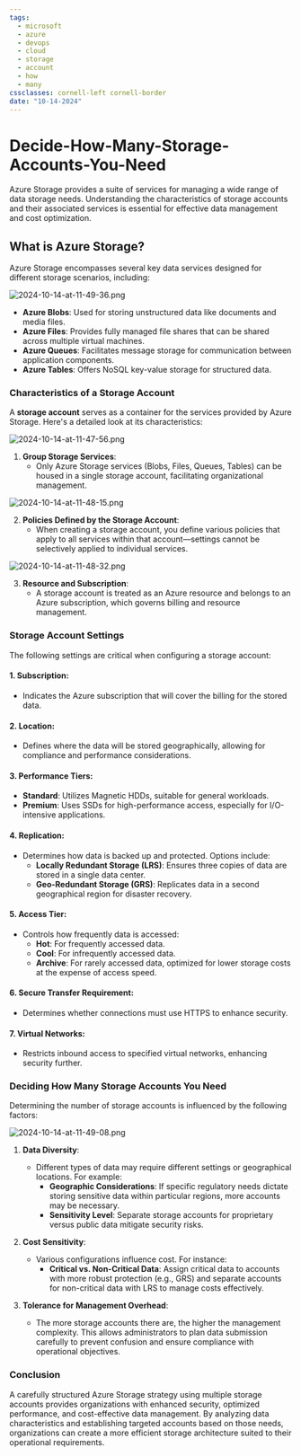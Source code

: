 ```yaml
---
tags:
  - microsoft
  - azure
  - devops
  - cloud
  - storage
  - account
  - how
  - many
cssclasses: cornell-left cornell-border
date: "10-14-2024"
---
```


# Decide-How-Many-Storage-Accounts-You-Need


Azure Storage provides a suite of services for managing a wide range of data storage needs. Understanding the characteristics of storage accounts and their associated services is essential for effective data management and cost optimization.

## What is Azure Storage?

Azure Storage encompasses several key data services designed for different storage scenarios, including:


![2024-10-14-at-11-49-36.png](2024-10-14-at-11-49-36.png)

- **Azure Blobs**: Used for storing unstructured data like documents and media files.
- **Azure Files**: Provides fully managed file shares that can be shared across multiple virtual machines.
- **Azure Queues**: Facilitates message storage for communication between application components.
- **Azure Tables**: Offers NoSQL key-value storage for structured data.

### Characteristics of a Storage Account

A **storage account** serves as a container for the services provided by Azure Storage. Here's a detailed look at its characteristics:


![2024-10-14-at-11-47-56.png](2024-10-14-at-11-47-56.png)

1. **Group Storage Services**:
   - Only Azure Storage services (Blobs, Files, Queues, Tables) can be housed in a single storage account, facilitating organizational management.


![2024-10-14-at-11-48-15.png](2024-10-14-at-11-48-15.png)

2. **Policies Defined by the Storage Account**:
   - When creating a storage account, you define various policies that apply to all services within that account—settings cannot be selectively applied to individual services.


![2024-10-14-at-11-48-32.png](2024-10-14-at-11-48-32.png)

3. **Resource and Subscription**:
   - A storage account is treated as an Azure resource and belongs to an Azure subscription, which governs billing and resource management.

### Storage Account Settings

The following settings are critical when configuring a storage account:

#### 1. **Subscription**:
   - Indicates the Azure subscription that will cover the billing for the stored data.

#### 2. **Location**:
   - Defines where the data will be stored geographically, allowing for compliance and performance considerations.

#### 3. **Performance Tiers**:
   - **Standard**: Utilizes Magnetic HDDs, suitable for general workloads.
   - **Premium**: Uses SSDs for high-performance access, especially for I/O-intensive applications.

#### 4. **Replication**:
   - Determines how data is backed up and protected. Options include:
     - **Locally Redundant Storage (LRS)**: Ensures three copies of data are stored in a single data center.
     - **Geo-Redundant Storage (GRS)**: Replicates data in a second geographical region for disaster recovery.

#### 5. **Access Tier**:
   - Controls how frequently data is accessed:
     - **Hot**: For frequently accessed data.
     - **Cool**: For infrequently accessed data.
     - **Archive**: For rarely accessed data, optimized for lower storage costs at the expense of access speed.

#### 6. **Secure Transfer Requirement**:
   - Determines whether connections must use HTTPS to enhance security.

#### 7. **Virtual Networks**:
   - Restricts inbound access to specified virtual networks, enhancing security further.

### Deciding How Many Storage Accounts You Need

Determining the number of storage accounts is influenced by the following factors:


![2024-10-14-at-11-49-08.png](2024-10-14-at-11-49-08.png)

1. **Data Diversity**:
   - Different types of data may require different settings or geographical locations. For example:
     - **Geographic Considerations**: If specific regulatory needs dictate storing sensitive data within particular regions, more accounts may be necessary.
     - **Sensitivity Level**: Separate storage accounts for proprietary versus public data mitigate security risks.

2. **Cost Sensitivity**:
   - Various configurations influence cost. For instance:
     - **Critical vs. Non-Critical Data**: Assign critical data to accounts with more robust protection (e.g., GRS) and separate accounts for non-critical data with LRS to manage costs effectively.

3. **Tolerance for Management Overhead**:
   - The more storage accounts there are, the higher the management complexity. This allows administrators to plan data submission carefully to prevent confusion and ensure compliance with operational objectives.

### Conclusion

A carefully structured Azure Storage strategy using multiple storage accounts provides organizations with enhanced security, optimized performance, and cost-effective data management. By analyzing data characteristics and establishing targeted accounts based on those needs, organizations can create a more efficient storage architecture suited to their operational requirements.

